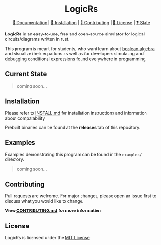 <div align="center">

<h1>LogicRs</h1>

[📑 Documentation](https://github.com/spydr06/logicrs/wiki) |
[💾 Installation](./INSTALL.md) |
[🤝 Contributing](./CONTRIBUTING.md) |
[📜 License](./LICENSE) |
[❓ State](#current-state)

</div>

**LogicRs** is an easy-to-use, free and open-source simulator for logical circuits/diagrams written in rust.

This program is meant for students, who want learn about [boolean algebra](https://en.wikipedia.org/wiki/Boolean_algebra) and visualize their equations as well as for developers simulating and debugging conditional expressions found everywhere in programming.

## Current State

> coming soon...

## Installation

Please refer to [INSTALL.md](./INSTALL.md) for installation instructions and information about compatability

Prebuilt binaries can be found at the **releases** tab of this repository.

## Examples

Examples demonstrating this program can be found in the `examples/` directory.
> coming soon...

## Contributing

Pull requests are welcome. For major changes, please open an issue first to discuss what you would like to change.

**View [CONTRIBUTING.md](./CONTRIBUTING.md) for more information**

## License
LogicRs is licensed under the [MIT License](https://mit-license.org/)
